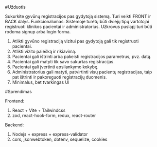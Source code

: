 #Užduotis

Sukurkite gyvūnų registracijos pas gydytoją sistemą. Turi veikti FRONT ir BACK dalys.
Funkcionalumas:
Sistemoje turėtų būti dviejų tipų vartotojai registruoti klinikos pacientai ir administratorius.
Užkrovus puslapį turi būti rodoma signup arba login forma.

1. Atlikti gyvūno registraciją vizitui pas gydytoją gali tik registruoti pacientai.
2. Atlikti vizito paiešką ir rikiavimą.
3. Pacientai gali ištrinti arba pakeisti registracijos parametrus, pvz. datą.
4. Pacientai gali matyti tik savo sukurtas registracijas.
5. Pacientai gali įvertinti apsilankymo kokybę.
6. Administratorius gali matyti, patvirtinti visų pacientų registracijas, taip pat ištrinti ir
   pakoreguoti registracijų duomenis.
7. Minimalus, bet tvarkingas UI

#Sprendimas

Frontend:

1. React + Vite + Tailwindcss
2. zod, react-hook-form, redux, react-router

Backend:

1. Nodejs + express + express-validator
2. cors, jsonwebtoken, dotenv, sequelize, cookies
